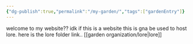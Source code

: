 ```yaml
---
{"dg-publish":true,"permalink":"/my-garden/","tags":["gardenEntry"]}
---
```



welcome to my website??
 idk if this is a website
this is gna be used to host lore. here is the lore folder link.. 
[[garden organization/lore\|lore]]